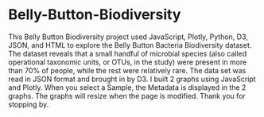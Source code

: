 # Belly-Button-Biodiversity
This Belly Button Biodiversity project used JavaScript, Plotly, Python, D3, JSON, and HTML to explore the Belly Button Bacteria Biodiversity dataset. The dataset reveals that a small handful of microbial species (also called operational taxonomic units, or OTUs, in the study) were present in more than 70% of people, while the rest were relatively rare.
The data set was read in JSON format and brought in by D3. I built 2 graphs using JavaScript and Plotly. When you select a Sample, the Metadata is displayed in the 2 graphs. The graphs will resize when the page is modified. Thank you for stopping by.

          
         
          
          
